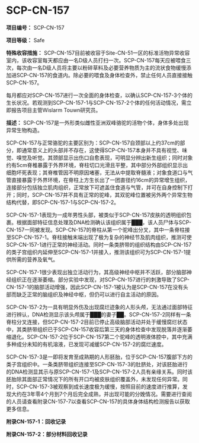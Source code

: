 # SCP-CN-157

**项目编号：** SCP-CN-157

**项目等级：** Safe

**特殊收容措施：** SCP-CN-157目前被收容于Site-CN-51一区的标准活物异常收容室内，该收容室每天都应由一名D级人员打扫一次。SCP-CN-157每天应被喂食三次，每次由一名D级人员将主要以粉碎草料及必要营养物质为主的流状食物缓慢添加进SCP-CN-157的食道内。除必要的喂食及身体检查外，禁止任何人员直接接触SCP-CN-157。

每月都应对SCP-CN-157进行一次全面的身体检查，以确认SCP-CN-157-3个体的生长状况。若观测到SCP-CN-157-1与SCP-CN-157-2个体的任何活动情况，需立即报告项目主管Wislarm Touwn研究员。

**描述：** SCP-CN-157是一外形类似雌性亚洲双峰骆驼的活物个体，身体多处出现异常生物构造。

SCP-CN-157与正常骆驼的主要区别为：SCP-CN-157自颈部以上约37cm的部分，即通常意义上的头部并不存在，这使得SCP-CN-157本身并不具有视觉、味觉、嗅觉及听觉。其颈部显示出伤口自愈表现，可明显分辨出新生组织；同时对象约有5cm脊椎暴露于外界环境，脊柱切口光滑且平整，其中部分外部组织显示出细胞坏死表现；其脊椎管因不明原因堵塞，无法从中提取脊髓液；对象食道口与气管直接暴露于外界环境，在脊柱上方生长出了一团直径约16cm的异常增生组织，连接部分包括独立肌肉组织，正常放下可遮盖住食道与气管，并可在自身控制下打开；同时，SCP-CN-157并不具有正常的驼峰，其双驼峰位置被另外两个异常生物结构代替，即SCP-CN-157-1与SCP-CN-157-2。

SCP-CN-157-1表现为一成年男性头部，被类似于SCP-CN-157皮肤的透明组织包裹。根据面部特征信息处理及DNA检测确认该组织属于███，该人员尸体与SCP-CN-157一同被发现。SCP-CN-157的脊柱从第一个驼峰出分叉，其中一条脊柱接至SCP-CN-157-1。脊柱接触末端出现了极为复杂的神经节及肌肉组织，推测可使SCP-CN-157-1进行正常的神经活动。同时一条类脐带的组织结构由SCP-CN-157的类子宫组织内延伸至SCP-CN-157-1并接入，推测该组织可为SCP-CN-157-1提供所需的营养及氧气。

SCP-CN-157-1很少表现出独立活动行为，其高级神经中枢并不活跃，部分脑部神经组织正在逐渐萎缩。部分实验中发现，对SCP-CN-157进行的刺激导致了SCP-CN-157-1的脑部活动增强，因此SCP-CN-157-1被认为是SCP-CN-157在没有头部而缺乏正常的脑组织及神经中枢，但仍可以进行自主活动的原因。

SCP-CN-157-2为一具有明显外伤及出现腐烂迹象的人形头颅，无法通过面部特征进行辨认，DNA检测显示该头颅属于███的妻子██。SCP-CN-157-2同样有一条脊柱分叉连接，但SCP-CN-157-2目前已停止高级脑部活动并处于缓慢腐烂状态中，其类脐带组织已于SCP-CN-157收容后第三天的身体检查中发现脱落并逐渐萎缩退化。SCP-CN-157-2位于SCP-CN-157第二个驼峰的透明液体腔中，其中充满多种成分未知的有机溶液，已发现可减缓SCP-CN-157-2的腐烂速度。

SCP-CN-157-3是一即将发育至成熟期的人形胚胎，位于SCP-CN-157腹部下方的类子宫组织中。一条类脐带组织连接至SCP-CN-157-3的肚脐处，对该胚胎进行的DNA检测显其示与原SCP-CN-157-1及SCP-CN-157-2人员有亲缘关系。同时该胚胎除其面部正常情况下的所有开口均被皮肤组织覆盖外，未发现任何异常。同时，SCP-CN-157-3被观察到成长速度极为缓慢，按照目前的速度进行推算，发现大约在3年零4个月到7个月后完全成熟，并出现可能的分娩情况。需要进行查阅的人员请查看附录CN-157-7以查看SCP-CN-157的具体身体结构检测报告以获取更多信息。

**附录CN-157-1：回收记录** 


**附录CN-157-2：部分材料回收记录** 




